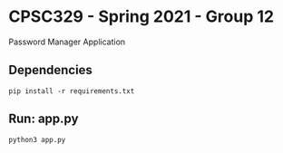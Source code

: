 # CPSC329 - Spring 2021 - Group 12

Password Manager Application

## Dependencies
```
pip install -r requirements.txt
```

## Run: app.py
```
python3 app.py
```
